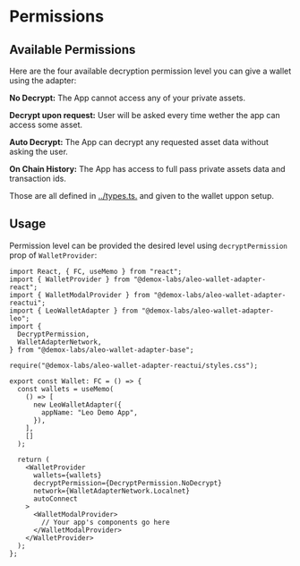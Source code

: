 # Permissions

## Available Permissions

Here are the four available decryption permission level you can give a wallet using the adapter:

**No Decrypt:** The App cannot access any of your private assets.

**Decrypt upon request:** User will be asked every time wether the app can access some asset.

**Auto Decrypt:** The App can decrypt any requested asset data without asking the user.

**On Chain History:** The App has access to full pass private assets data and transaction ids.

Those are all defined in [../types.ts.](../types.ts) and given to the wallet uppon setup.

## Usage

Permission level can be provided the desired level using `decryptPermission` prop of `WalletProvider`:

```tsx
import React, { FC, useMemo } from "react";
import { WalletProvider } from "@demox-labs/aleo-wallet-adapter-react";
import { WalletModalProvider } from "@demox-labs/aleo-wallet-adapter-reactui";
import { LeoWalletAdapter } from "@demox-labs/aleo-wallet-adapter-leo";
import {
  DecryptPermission,
  WalletAdapterNetwork,
} from "@demox-labs/aleo-wallet-adapter-base";

require("@demox-labs/aleo-wallet-adapter-reactui/styles.css");

export const Wallet: FC = () => {
  const wallets = useMemo(
    () => [
      new LeoWalletAdapter({
        appName: "Leo Demo App",
      }),
    ],
    []
  );

  return (
    <WalletProvider
      wallets={wallets}
      decryptPermission={DecryptPermission.NoDecrypt}
      network={WalletAdapterNetwork.Localnet}
      autoConnect
    >
      <WalletModalProvider>
        // Your app's components go here
      </WalletModalProvider>
    </WalletProvider>
  );
};
```
